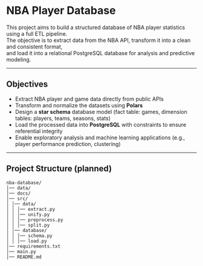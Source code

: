# NBA Player Database

This project aims to build a structured database of NBA player statistics using a full ETL pipeline.  
The objective is to extract data from the NBA API, transform it into a clean and consistent format,  
and load it into a relational PostgreSQL database for analysis and predictive modeling.

---

## Objectives
- Extract NBA player and game data directly from public APIs
- Transform and normalize the datasets using **Polars**
- Design a **star schema** database model (fact table: games, dimension tables: players, teams, seasons, stats)
- Load the processed data into **PostgreSQL** with constraints to ensure referential integrity
- Enable exploratory analysis and machine learning applications (e.g., player performance prediction, clustering)

---

## Project Structure (planned)

```
nba-database/
│── data/
│── docs/
│── src/
│ │── data/
│ │ │── extract.py
│ │ │── unify.py
│ │ │── preprocess.py
│ │ │── split.py
│ │── database/
│ │ │── schema.py
│ │ │── load.py
│── requirements.txt
│── main.py
│── README.md
```
